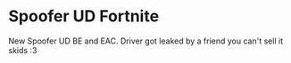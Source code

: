 # Spoofer UD Fortnite
New Spoofer UD BE and EAC. Driver got leaked by a friend you can't sell it skids :3


























